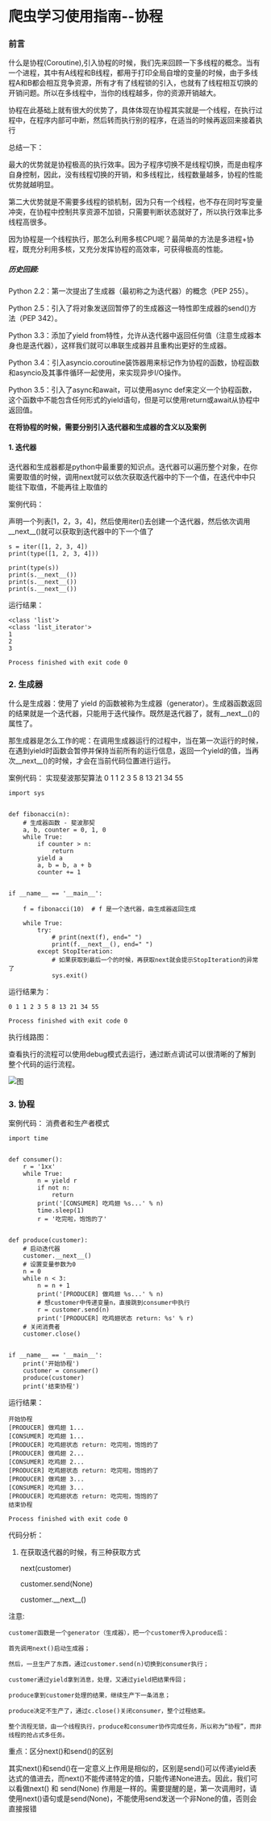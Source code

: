
# 爬虫学习使用指南--协程


### 前言

什么是协程(Coroutine),引入协程的时候，我们先来回顾一下多线程的概念。当有一个进程，其中有A线程和B线程，都用于打印全局自增的变量的时候，由于多线程A和B都会相互竞争资源，所有才有了线程锁的引入，也就有了线程相互切换的开销问题。所以在多线程中，当你的线程越多，你的资源开销越大。

协程在此基础上就有很大的优势了，具体体现在协程其实就是一个线程，在执行过程中，在程序内部可中断，然后转而执行别的程序，在适当的时候再返回来接着执行

总结一下：

最大的优势就是协程极高的执行效率。因为子程序切换不是线程切换，而是由程序自身控制，因此，没有线程切换的开销，和多线程比，线程数量越多，协程的性能优势就越明显。

第二大优势就是不需要多线程的锁机制，因为只有一个线程，也不存在同时写变量冲突，在协程中控制共享资源不加锁，只需要判断状态就好了，所以执行效率比多线程高很多。

因为协程是一个线程执行，那怎么利用多核CPU呢？最简单的方法是多进程+协程，既充分利用多核，又充分发挥协程的高效率，可获得极高的性能。

##### 历史回顾:

Python 2.2：第一次提出了生成器（最初称之为迭代器）的概念（PEP 255）。

Python 2.5：引入了将对象发送回暂停了的生成器这一特性即生成器的send()方法（PEP 342）。

Python 3.3：添加了yield from特性，允许从迭代器中返回任何值（注意生成器本身也是迭代器），这样我们就可以串联生成器并且重构出更好的生成器。

Python 3.4：引入asyncio.coroutine装饰器用来标记作为协程的函数，协程函数和asyncio及其事件循环一起使用，来实现异步I/O操作。

Python 3.5：引入了async和await，可以使用async def来定义一个协程函数，这个函数中不能包含任何形式的yield语句，但是可以使用return或await从协程中返回值。

<b>在将协程的时候，需要分别引入迭代器和生成器的含义以及案例</b>


#### 1. 迭代器

迭代器和生成器都是python中最重要的知识点。迭代器可以遍历整个对象，在你需要取值的时候，调用next就可以依次获取迭代器中的下一个值，在迭代中中只能往下取值，不能再往上取值的

案例代码：

声明一个列表[1，2，3，4]，然后使用iter()去创建一个迭代器，然后依次调用\_\_next\_\_()就可以获取到迭代器中的下一个值了

    s = iter([1, 2, 3, 4])
    print(type([1, 2, 3, 4]))
    
    print(type(s))
    print(s.__next__())
    print(s.__next__())
    print(s.__next__())

运行结果：

	<class 'list'>
	<class 'list_iterator'>
	1
	2
	3
	
	Process finished with exit code 0

### 2. 生成器

什么是生成器：使用了 yield 的函数被称为生成器（generator）。生成器函数返回的结果就是一个迭代器，只能用于迭代操作。既然是迭代器了，就有\_\_next\_\_()的属性了。

那生成器是怎么工作的呢：在调用生成器运行的过程中，当在第一次运行的时候，在遇到yield时函数会暂停并保持当前所有的运行信息，返回一个yield的值，当再次\_\_next\_\_()的时候，才会在当前代码位置进行运行。


案例代码： 实现斐波那契算法 0 1 1 2 3 5 8 13 21 34 55 


	import sys


	def fibonacci(n):
	    # 生成器函数 - 斐波那契
	    a, b, counter = 0, 1, 0
	    while True:
	        if counter > n:
	            return
	        yield a
	        a, b = b, a + b
	        counter += 1


	if __name__ == '__main__':
	
	    f = fibonacci(10)  # f 是一个迭代器，由生成器返回生成
	
	    while True:
	        try:
	            # print(next(f), end=" ")
	            print(f.__next__(), end=" ")
	        except StopIteration:
	            # 如果获取到最后一个的时候，再获取next就会提示StopIteration的异常了
	            sys.exit()

运行结果为：

	0 1 1 2 3 5 8 13 21 34 55 
	
	Process finished with exit code 0

执行线路图：

查看执行的流程可以使用debug模式去运行，通过断点调试可以很清晰的了解到整个代码的运行流程。

![图](images/yield_shenchengqi.png)


### 3. 协程


案例代码： 消费者和生产者模式


	import time


	def consumer():
	    r = '1xx'
	    while True:
	        n = yield r
	        if not n:
	            return
	        print('[CONSUMER] 吃鸡翅 %s...' % n)
	        time.sleep(1)
	        r = '吃完啦，饱饱的了'


	def produce(customer):
	    # 启动迭代器
	    customer.__next__()
	    # 设置变量参数为0
	    n = 0
	    while n < 3:
	        n = n + 1
	        print('[PRODUCER] 做鸡翅 %s...' % n)
	        # 想customer中传递变量n，直接跳到consumer中执行
	        r = customer.send(n)
	        print('[PRODUCER] 吃鸡翅状态 return: %s' % r)
	    # 关闭消费者
	    customer.close()


	if __name__ == '__main__':
	    print('开始协程')
	    customer = consumer()
	    produce(customer)
	    print('结束协程')

运行结果：

	开始协程
	[PRODUCER] 做鸡翅 1...
	[CONSUMER] 吃鸡翅 1...
	[PRODUCER] 吃鸡翅状态 return: 吃完啦，饱饱的了
	[PRODUCER] 做鸡翅 2...
	[CONSUMER] 吃鸡翅 2...
	[PRODUCER] 吃鸡翅状态 return: 吃完啦，饱饱的了
	[PRODUCER] 做鸡翅 3...
	[CONSUMER] 吃鸡翅 3...
	[PRODUCER] 吃鸡翅状态 return: 吃完啦，饱饱的了
	结束协程
	
	Process finished with exit code 0

代码分析：

1. 在获取迭代器的时候，有三种获取方式
	
	next(customer)
  
	customer.send(None)

	customer.\_\_next\_\_()


注意:
	
	customer函数是一个generator（生成器），把一个customer传入produce后：
	
	首先调用next()启动生成器；
	
	然后，一旦生产了东西，通过customer.send(n)切换到consumer执行；
	
	customer通过yield拿到消息，处理，又通过yield把结果传回；
	
	produce拿到customer处理的结果，继续生产下一条消息；
	
	produce决定不生产了，通过c.close()关闭consumer，整个过程结束。
	
	整个流程无锁，由一个线程执行，produce和consumer协作完成任务，所以称为“协程”，而非线程的抢占式多任务。

重点：区分next()和send()的区别


其实next()和send()在一定意义上作用是相似的，区别是send()可以传递yield表达式的值进去，而next()不能传递特定的值，只能传递None进去。因此，我们可以看做next() 和 send(None) 作用是一样的。需要提醒的是，第一次调用时，请使用next()语句或是send(None)，不能使用send发送一个非None的值，否则会直接报错


